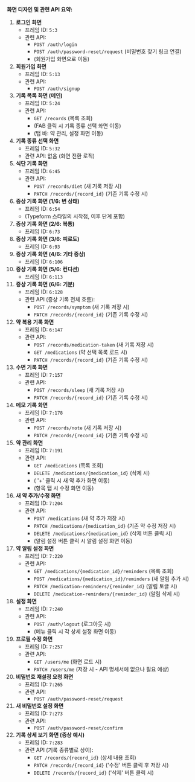 **화면 디자인 및 관련 API 요약:**

1. **로그인 화면**
    - 프레임 ID: `5:3`
    - 관련 API:
        - `POST /auth/login`
        - `POST /auth/password-reset/request` (비밀번호 찾기 링크 연결)
        - (회원가입 화면으로 이동)
2. **회원가입 화면**
    - 프레임 ID: `5:13`
    - 관련 API:
        - `POST /auth/signup`
3. **기록 목록 화면 (메인)**
    - 프레임 ID: `5:24`
    - 관련 API:
        - `GET /records` (목록 조회)
        - (FAB 클릭 시 기록 종류 선택 화면 이동)
        - (탭 바: 약 관리, 설정 화면 이동)
4. **기록 종류 선택 화면**
    - 프레임 ID: `5:32`
    - 관련 API: 없음 (화면 전환 로직)
5. **식단 기록 화면**
    - 프레임 ID: `6:45`
    - 관련 API:
        - `POST /records/diet` (새 기록 저장 시)
        - `PATCH /records/{record_id}` (기존 기록 수정 시)
6. **증상 기록 화면 (1/6: 변 상태)**
    - 프레임 ID: `6:54`
    - (Typeform 스타일의 시작점, 이후 단계 포함)
7. **증상 기록 화면 (2/6: 복통)**
    - 프레임 ID: `6:73`
8. **증상 기록 화면 (3/6: 피로도)**
    - 프레임 ID: `6:93`
9. **증상 기록 화면 (4/6: 기타 증상)**
    - 프레임 ID: `6:106`
10. **증상 기록 화면 (5/6: 컨디션)**
    - 프레임 ID: `6:113`
11. **증상 기록 화면 (6/6: 기분)**
    - 프레임 ID: `6:128`
    - 관련 API (증상 기록 전체 흐름):
        - `POST /records/symptom` (새 기록 저장 시)
        - `PATCH /records/{record_id}` (기존 기록 수정 시)
12. **약 복용 기록 화면**
    - 프레임 ID: `6:147`
    - 관련 API:
        - `POST /records/medication-taken` (새 기록 저장 시)
        - `GET /medications` (약 선택 목록 로드 시)
        - `PATCH /records/{record_id}` (기존 기록 수정 시)
13. **수면 기록 화면**
    - 프레임 ID: `7:157`
    - 관련 API:
        - `POST /records/sleep` (새 기록 저장 시)
        - `PATCH /records/{record_id}` (기존 기록 수정 시)
14. **메모 기록 화면**
    - 프레임 ID: `7:178`
    - 관련 API:
        - `POST /records/note` (새 기록 저장 시)
        - `PATCH /records/{record_id}` (기존 기록 수정 시)
15. **약 관리 화면**
    - 프레임 ID: `7:191`
    - 관련 API:
        - `GET /medications` (목록 조회)
        - `DELETE /medications/{medication_id}` (삭제 시)
        - ( '+' 클릭 시 새 약 추가 화면 이동)
        - (항목 탭 시 수정 화면 이동)
16. **새 약 추가/수정 화면**
    - 프레임 ID: `7:204`
    - 관련 API:
        - `POST /medications` (새 약 추가 저장 시)
        - `PATCH /medications/{medication_id}` (기존 약 수정 저장 시)
        - `DELETE /medications/{medication_id}` (삭제 버튼 클릭 시)
        - (알림 설정 버튼 클릭 시 알림 설정 화면 이동)
17. **약 알림 설정 화면**
    - 프레임 ID: `7:220`
    - 관련 API:
        - `GET /medications/{medication_id}/reminders` (목록 조회)
        - `POST /medications/{medication_id}/reminders` (새 알림 추가 시)
        - `PATCH /medication-reminders/{reminder_id}` (알림 토글 시)
        - `DELETE /medication-reminders/{reminder_id}` (알림 삭제 시)
18. **설정 화면**
    - 프레임 ID: `7:240`
    - 관련 API:
        - `POST /auth/logout` (로그아웃 시)
        - (메뉴 클릭 시 각 상세 설정 화면 이동)
19. **프로필 수정 화면**
    - 프레임 ID: `7:257`
    - 관련 API:
        - `GET /users/me` (화면 로드 시)
        - `PATCH /users/me` (저장 시 - API 명세서에 없으나 필요 예상)
20. **비밀번호 재설정 요청 화면**
    - 프레임 ID: `7:265`
    - 관련 API:
        - `POST /auth/password-reset/request`
21. **새 비밀번호 설정 화면**
    - 프레임 ID: `7:273`
    - 관련  API:
        - `POST /auth/password-reset/confirm`
22. **기록 상세 보기 화면 (증상 예시)**
    - 프레임 ID: `7:283`
    - 관련 API (기록 종류별로 상이):
        - `GET /records/{record_id}` (상세 내용 조회)
        - `PATCH /records/{record_id}` ('수정' 버튼 클릭 후 저장 시)
        - `DELETE /records/{record_id}` ('삭제' 버튼 클릭 시)
